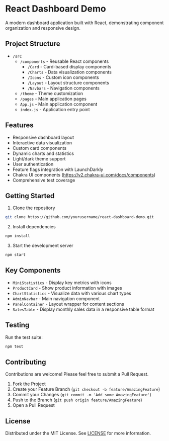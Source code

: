 # React Dashboard Demo

A modern dashboard application built with React, demonstrating component organization and responsive design.

## Project Structure

- `/src`
  - `/components` - Reusable React components
    - `/Card` - Card-based display components
    - `/Charts` - Data visualization components
    - `/Icons` - Custom icon components
    - `/Layout` - Layout structure components
    - `/Navbars` - Navigation components
  - `/theme` - Theme customization
  - `/pages` - Main application pages
  - `App.js` - Main application component
  - `index.js` - Application entry point

## Features

- Responsive dashboard layout
- Interactive data visualization
- Custom card components
- Dynamic charts and statistics
- Light/dark theme support
- User authentication
- Feature flags integration with LaunchDarkly
- Chakra UI components (https://v2.chakra-ui.com/docs/components)
- Comprehensive test coverage

## Getting Started

1. Clone the repository
```sh
git clone https://github.com/yourusername/react-dashboard-demo.git
```

2. Install dependencies
```sh
npm install
```

3. Start the development server
```sh
npm start
```

## Key Components

- `MiniStatistics` - Display key metrics with icons
- `ProductCard` - Show product information with images
- `ChartStatistics` - Visualize data with various chart types
- `AdminNavbar` - Main navigation component
- `PanelContainer` - Layout wrapper for content sections
- `SalesTable` - Display monthly sales data in a responsive table format

## Testing

Run the test suite:
```sh
npm test
```

## Contributing

Contributions are welcome! Please feel free to submit a Pull Request.

1. Fork the Project
2. Create your Feature Branch (`git checkout -b feature/AmazingFeature`)
3. Commit your Changes (`git commit -m 'Add some AmazingFeature'`)
4. Push to the Branch (`git push origin feature/AmazingFeature`)
5. Open a Pull Request

## License

Distributed under the MIT License. See [LICENSE](./LICENSE) for more information.
